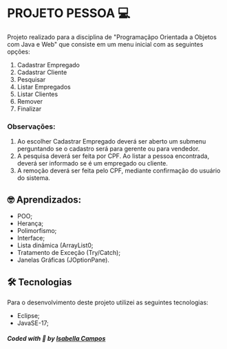 # PROJETO PESSOA 💻
Projeto realizado para a disciplina de "Programaçãpo Orientada a Objetos com Java e Web" que consiste em um menu inicial com as seguintes opções:
1. Cadastrar Empregado
2. Cadastrar Cliente
3. Pesquisar
4. Listar Empregados
5. Listar Clientes
6. Remover
7. Finalizar </br>

### Observações:
1. Ao escolher Cadastrar Empregado deverá ser aberto um submenu perguntando se o cadastro será para gerente ou para vendedor.
2. A pesquisa deverá ser feita por CPF. Ao listar a pessoa encontrada, deverá ser informado se é um empregado ou cliente.
3. A remoção deverá ser feita pelo CPF, mediante confirmação do usuário do sistema.

## 🤓 Aprendizados:

* POO;
* Herança;
* Polimorfismo;
* Interface;
* Lista dinâmica (ArrayList0;
* Tratamento de Exceção (Try/Catch);
* Janelas Gráficas (JOptionPane).

## 🛠 Tecnologias
Para o desenvolvimento deste projeto utilizei as seguintes tecnologias:

* Eclipse;
* JavaSE-17;

##### Coded with 💜 by <a href="https://github.com/isaasc/">Isabella Campos</a>

